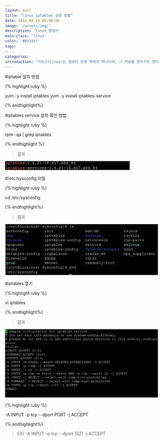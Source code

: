 ```yaml
---
layout: post
title: "linux iptables 설정 방법"
date: 2016-09-19 00:00:00
image: '/assets/img/'
description: 'linux 명령어'
main-class: 'linux'
color: '#B31917'
tags:
- 
categories:
introduction: "리눅스(Linux)는 컴퓨터 운영 체제의 하나이며, 그 커널을 뜻하기도 한다. 리눅스는 자유 소프트웨어와 오픈 소스 개발의 가장 유명한 표본으로 들 수 있다. 리눅스는 다중 사용자, 다중 작업(멀티태스킹), 다중 스레드를 지원하는 네트워크 운영 체제(NOS)이다."
---
```



#iptable 설치 방법
 
{% highlight ruby %}

yum -y install iptables
yum -y install iptables-service

{% endhighlight%}

#iptables service 설치 확인 방법

{% highlight ruby %}

rpm -qa | grep iptables

{% endhighlight %}

> 결과

![Imagem em um ipad](/assets/img/linux/iptables1.jpg)

#/etc/sysconfig 이동

{% highlight ruby %}

cd /etc/sysconfig

{% endhighlight%}

> 결과

![Imagem em um ipad](/assets/img/linux/iptables2.jpg)


#iptables 열기

{% highlight ruby %}

vi iptables

{% endhighlight%}

> 결과

![Imagem em um ipad](/assets/img/linux/iptables3.jpg)


{% highlight ruby %}

-A INPUT -p tcp --dport PORT -j ACCEPT

{% endhighlight%}

> EX) -A INPUT -p tcp --dport 1521 -j ACCEPT




